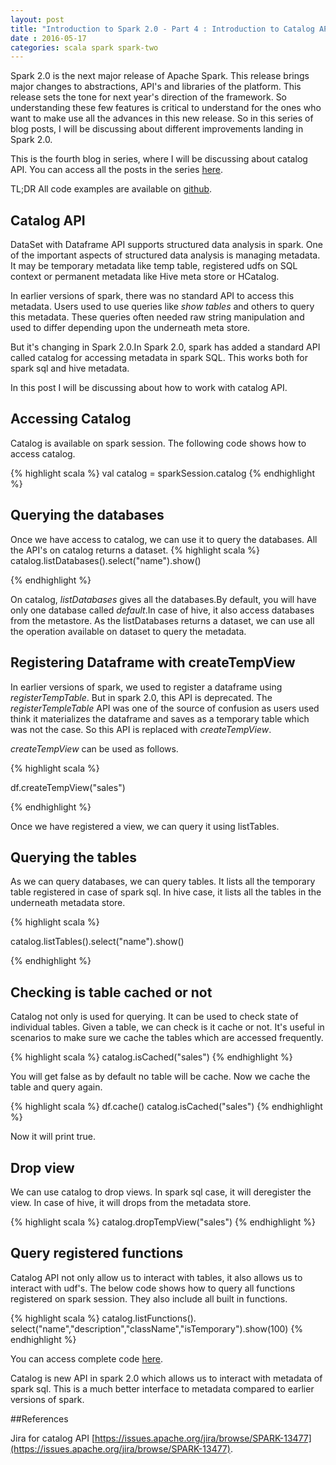 ```yaml
---
layout: post
title: "Introduction to Spark 2.0 - Part 4 : Introduction to Catalog API"
date : 2016-05-17
categories: scala spark spark-two
---
```

Spark 2.0 is the next major release of Apache Spark. This release brings major changes to abstractions, API's and libraries of the platform. This release sets the tone for next year's direction of the framework. So understanding these few features is critical to understand for the ones who want to make use all the advances in this new release. So in this series of blog posts, I will be discussing about different improvements landing in Spark 2.0.

This is the fourth blog in series, where I will be discussing about catalog API. You can access all the posts in the series [here](/categories/spark-two/).

TL;DR All code examples are available on [github](https://github.com/phatak-dev/spark2.0-examples).


## Catalog API

DataSet with  Dataframe API supports structured data analysis in spark. One of the important aspects of structured data analysis is managing metadata. It may be temporary metadata like temp table, registered udfs on SQL context or permanent metadata like Hive meta store or HCatalog. 

In earlier versions of spark, there was no standard API to access this metadata. Users used to use queries like *show tables* and others to query this metadata. These queries often needed raw string manipulation and used to differ depending upon the underneath meta store.

But it's changing in Spark 2.0.In Spark 2.0, spark has added a standard API called catalog for accessing metadata in spark SQL. This works both for spark sql and hive metadata. 

In this post I will be discussing about how to work with catalog API.


## Accessing Catalog

Catalog is available on spark session. The following code shows how to access catalog.

{% highlight scala %}
val catalog = sparkSession.catalog
{% endhighlight %}     

## Querying the databases

Once we have access to catalog, we can use it to query the databases. All the API's on catalog returns a dataset.
{% highlight scala %}
catalog.listDatabases().select("name").show()

{% endhighlight %}     

On catalog, *listDatabases* gives all the databases.By default, you will have only one database called *default*.In case of hive, it also access databases from the metastore. As the listDatabases returns a dataset, we can use all the operation available on dataset to query the metadata.


## Registering Dataframe with createTempView

In earlier versions of spark, we used to register a dataframe using *registerTempTable*. But in spark 2.0, this API is deprecated. The *registerTempleTable* API was one of the source of confusion as users used think it materializes the dataframe and saves as a temporary table which was not the case. So this API is replaced with *createTempView*.

*createTempView* can be used as follows.

{% highlight scala %}

df.createTempView("sales")

{% endhighlight %}     

Once we have registered a view, we can query it using listTables.

## Querying the tables

As we can query databases, we can query tables. It lists all the temporary table registered in case of spark sql. In hive case, it lists all the tables in the underneath metadata store.

{% highlight scala %}

catalog.listTables().select("name").show()

{% endhighlight %}     


## Checking is table cached or not

Catalog not only is used for querying. It can be used to check state of individual tables. Given a table, we can check is it cache or not. It's useful in scenarios to make sure we cache the tables which are accessed frequently. 

{% highlight scala %}
catalog.isCached("sales")
{% endhighlight %}   

You will get false as by default no table will be cache. Now we cache the table and query again.

{% highlight scala %}
df.cache()
catalog.isCached("sales")
{% endhighlight %}   

Now it will print true.

## Drop view

We can use catalog to drop views. In spark sql case, it will deregister the view. In case of hive, it will drops from the metadata store.

{% highlight scala %}
catalog.dropTempView("sales")
{% endhighlight %}   

## Query registered functions

Catalog API not only allow us to interact with tables, it also allows us to interact with udf's. The below code shows how to query all functions registered on spark session. They also include all built in functions.

{% highlight scala %}
catalog.listFunctions().
select("name","description","className","isTemporary").show(100)
{% endhighlight %}   

You can access complete code [here](https://github.com/phatak-dev/spark2.0-examples/blob/master/src/main/scala/com/madhukaraphatak/examples/sparktwo/CatalogExample.scala).

Catalog is new API in spark 2.0 which allows us to interact with metadata of spark sql. This is a much better interface to metadata compared to earlier versions of spark.


##References

Jira for catalog API [https://issues.apache.org/jira/browse/SPARK-13477](https://issues.apache.org/jira/browse/SPARK-13477).

